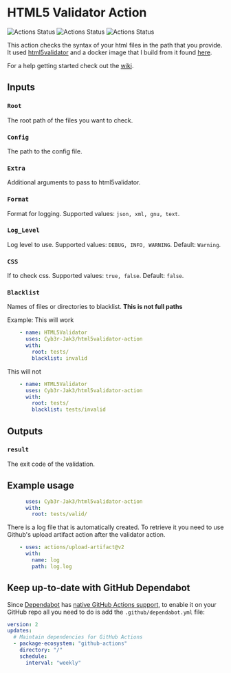 # HTML5 Validator Action

![Actions Status](https://github.com/Cyb3r-Jak3/html5validator-action/workflows/Action%20Test/badge.svg?branch=master) ![Actions Status](https://github.com/Cyb3r-Jak3/html5validator-action/workflows/Integration/badge.svg) ![Actions Status](https://github.com/Cyb3r-Jak3/html5validator-action/workflows/Build%20Test/badge.svg?branch=master)

This action checks the syntax of your html files in the path that you provide.  
It used [html5validator](https://github.com/svenkreiss/html5validator) and a docker image that I build from it found [here](https://github.com/Cyb3r-Jak3/html5validator-docker).

For a help getting started check out the [wiki](https://github.com/Cyb3r-Jak3/html5validator-action/wiki/Getting-Started).

## Inputs

### `Root`

The root path of the files you want to check.

### `Config`

The path to the config file.

### `Extra`

Additional arguments to pass to html5validator.

### `Format`

Format for logging. Supported values: `json, xml, gnu, text`.

### `Log_Level`

Log level to use. Supported values: `DEBUG, INFO, WARNING`. Default: `Warning`.

### `CSS`

If to check css. Supported values: `true, false`. Default: `false`.

### `Blacklist`

Names of files or directories to blacklist.
**This is not full paths**

Example:
This will work

```yaml
    - name: HTML5Validator
      uses: Cyb3r-Jak3/html5validator-action
      with:
        root: tests/
        blacklist: invalid
```

This will not

```yaml
    - name: HTML5Validator
      uses: Cyb3r-Jak3/html5validator-action
      with:
        root: tests/
        blacklist: tests/invalid
```

## Outputs

### `result`

The exit code of the validation.

## Example usage

```yaml
      uses: Cyb3r-Jak3/html5validator-action
      with:
        root: tests/valid/
```

There is a log file that is automatically created. To retrieve it you need to use Github's upload artifact action after the validator action.

```yaml
    - uses: actions/upload-artifact@v2
      with:
        name: log
        path: log.log
```

## Keep up-to-date with GitHub Dependabot

Since [Dependabot](https://docs.github.com/en/github/administering-a-repository/keeping-your-actions-up-to-date-with-github-dependabot)
has [native GitHub Actions support](https://docs.github.com/en/github/administering-a-repository/configuration-options-for-dependency-updates#package-ecosystem),
to enable it on your GitHub repo all you need to do is add the `.github/dependabot.yml` file:

```yaml
version: 2
updates:
  # Maintain dependencies for GitHub Actions
  - package-ecosystem: "github-actions"
    directory: "/"
    schedule:
      interval: "weekly"
```
